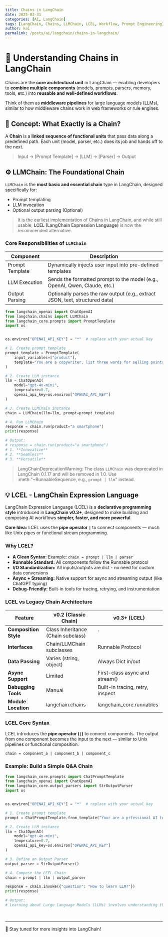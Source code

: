 ```yaml
---
title: Chains in LangChain
date: 2025-03-31
categories: [AI, LangChain]
tags: [LangChain, Chains, LLMChain, LCEL, Workflow, Prompt Engineering]
author: kai
permalink: /posts/ai/langchain/chains-in-langchain/
---
```


# 🚀 Understanding Chains in LangChain
Chains are the **core architectural unit** in LangChain — enabling developers to **combine multiple components** (models, prompts, parsers, memory, tools, etc.) into **reusable and well-defined workflows**.

Think of them as **middleware pipelines** for large language models (LLMs), similar to how middleware chains work in web frameworks or rule engines.

## 🧠 Concept: What Exactly is a Chain?
A **Chain** is a **linked sequence of functional units** that pass data along a predefined path. Each unit (model, parser, etc.) does its job and hands off to the next.

> Input → [Prompt Template] → [LLM] → [Parser] → Output


## ⚙️ LLMChain: The Foundational Chain
`LLMChain` is the **most basic and essential chain** type in LangChain, designed specifically for:

- Prompt templating
- LLM invocation
- Optional output parsing (Optional)

> It is the earliest implementation of Chains in LangChain, and while still usable, **LCEL (LangChain Expression Language)** is now the recommended alternative.

### Core Responsibilities of `LLMChain`

| Component        | Description                                                                 |
|------------------|-----------------------------------------------------------------------------|
| Prompt Template  | Dynamically injects user input into pre-defined templates                   |
| LLM Execution    | Sends the formatted prompt to the model (e.g., OpenAI, Qwen, Claude, etc.) |
| Output Parsing   | Optionally parses the raw output (e.g., extract JSON, text, structured data) |

```python
from langchain_openai import ChatOpenAI
from langchain.chains import LLMChain
from langchain_core.prompts import PromptTemplate
import os


os.environ["OPENAI_API_KEY"] = "*"  # replace with your actual key

# 1. Create prompt template
prompt_template = PromptTemplate(
    input_variables=["product"],
    template="You are a copywriter, list three words for selling points for {product}",
)

# 2. Create LLM instance
llm = ChatOpenAI(
    model="gpt-4o-mini",
    temperature=0.7,
    openai_api_key=os.environ["OPENAI_API_KEY"]
)

# 3. Create LLMChain instance
chain = LLMChain(llm=llm, prompt=prompt_template)

# 4. Run LLMChain
response = chain.run(product="a smartphone")
print(response)

# Output:
# response = chain.run(product="a smartphone")
# 1. **Innovative**  
# 2. **Seamless**  
# 3. **Versatile**  
```

>  LangChainDeprecationWarning: The class `LLMChain` was deprecated in LangChain 0.1.17 and will be removed in 1.0. Use :meth:"~RunnableSequence, e.g., `prompt | llm`" instead.


## 💡 LCEL - LangChain Expression Language
LangChain Expression Language (LCEL) is a **declarative programming style** introduced in **LangChain v0.3+**, designed to make building and composing AI workflows **simpler, faster, and more powerful**.

**Core Idea:** LCEL uses the **pipe operator `|`** to connect components — much like Unix pipes or functional stream programming.

### Why LCEL?
- **A Clean Syntax:** Example: `chain = prompt | llm | parser`
- **Runnable Standard:** All components follow the Runnable protocol
- **I/O Standardization:** All inputs/outputs are dict - no need for custom data conversions
- **Async + Streaming:** Native support for async and streaming output (like ChatGPT typing)
- **Debug-Friendly:** Built-in tools for tracing, retrying, and instrumentation

###  LCEL vs Legacy Chain Architecture

| Feature | v0.2 (Classic Chain) | v0.3+ (LCEL) |
|---------|----------------------|--------------|
| **Composition Style** | Class Inheritance (Chain subclass) | `|` |
| **Interfaces** | Chain/LLMChain subclasses | Runnable Protocol |
| **Data Passing** | Varies (string, object) | Always Dict in/out |
| **Async Support** | Limited | First-class async and stream() |
| **Debugging Tools** | Manual | Built-in tracing, retry, inspect |
| **Module Location** | langchain.chains | langchain_core.runnables |

### LCEL Core Syntax
LCEL introduces the **pipe operator (`|`)** to connect components. The output from one component becomes the input to the next — similar to Unix pipelines or functional composition.

`chain = component_a | component_b | component_c`

### Example: Build a Simple Q&A Chain

```python
from langchain_core.prompts import ChatPromptTemplate  
from langchain_openai import ChatOpenAI  
from langchain_core.output_parsers import StrOutputParser  
import os


os.environ["OPENAI_API_KEY"] = "*"  # replace with your actual key

# 1. Create prompt template
prompt = ChatPromptTemplate.from_template("Your are a prfessional AI teacher. Please answer this question: {question}")  

# 2. Create LLM instance
llm = ChatOpenAI(
    model="gpt-4o-mini",
    temperature=0.7,
    openai_api_key=os.environ["OPENAI_API_KEY"]
)

# 3. Define an Output Parser
output_parser = StrOutputParser()

# 4. Compose the LCEL Chain
chain = prompt | llm | output_parser  

response = chain.invoke({"question": "How to learn LLM?"})
print(response)

# Output:
# Learning about Large Language Models (LLMs) involves understanding their architecture, training processes, applications, and ethical considerations. Here’s a structured approach to guide your learning:...More
```





<br>



---

🚀 Stay tuned for more insights into LangChain!




